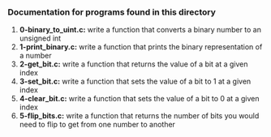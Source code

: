 ### Documentation for programs found in this directory

1. **0-binary_to_uint.c:** write a function that converts a binary number to an unsigned int<br />
2. **1-print_binary.c:** write a function that prints the binary representation of a number<br />
3. **2-get_bit.c:** write a function that returns the value of a bit at a given index<br />
4. **3-set_bit.c:** write a function that sets the value of a bit to 1 at a given index<br />
5. **4-clear_bit.c:** write a function that sets the value of a bit to 0 at a given index<br />
6. **5-flip_bits.c:** write a function that returns the number of bits you would need to flip to get from one number to another

